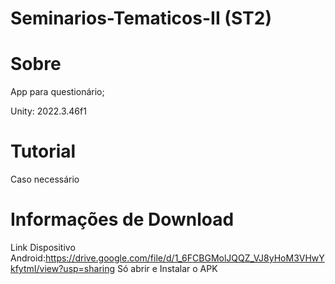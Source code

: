 # Seminarios-Tematicos-II (ST2)

# Sobre
App para questionário; 

Unity: 2022.3.46f1

# Tutorial
Caso necessário

# Informações de Download
Link Dispositivo Android:https://drive.google.com/file/d/1_6FCBGMolJQQZ_VJ8yHoM3VHwYkfytmI/view?usp=sharing
Só abrir e Instalar o APK


